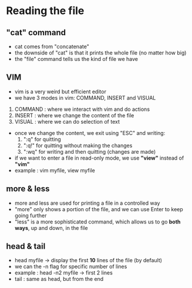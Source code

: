 # Reading the file
## "cat" command
* cat comes from "concatenate"
* the downside of "cat" is that it prints the whole file (no matter how big)
* the "file" command tells us the kind of file we have

## VIM
* vim is a very weird but efficient editor
* we have 3 modes in vim: COMMAND, INSERT and VISUAL
1. COMMAND : where we interact with vim and do actions
2. INSERT : where we change the content of the file
3. VISUAL : where we can do selection of text
* once we change the content, we exit using "ESC" and writing:
  1. ":q" for quitting
  2. ":q!" for quitting without making the changes
  3. ":wq" for writing and then quitting (changes are made)
* if we want to enter a file in read-only mode, we use **"view"** instead of **"vim"**
* example : vim myfile, view myfile

## more & less
* more and less are used for printing a file in a controlled way
* "more" only shows a portion of the file, and we can use Enter to keep going further
* "less" is a more sophisticated command, which allows us to go **both ways**, up and down, in the file

## head & tail
* head myfile -> display the first **10** lines of the file (by default)
* we can the -n flag for specific number of lines
* example : head -n2 myfile -> first 2 lines
* tail : same as head, but from the end

